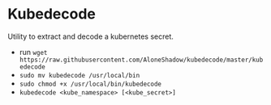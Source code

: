 # Kubedecode

Utility to extract and decode a kubernetes secret.

* run `wget https://raw.githubusercontent.com/AloneShadow/kubedecode/master/kubedecode`
* `sudo mv kubedecode /usr/local/bin`
* `sudo chmod +x /usr/local/bin/kubedecode`
* `kubedecode <kube_namespace> [<kube_secret>]`
